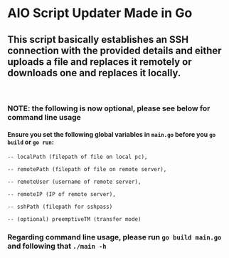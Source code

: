 # AIO Script Updater Made in Go

## This script basically establishes an SSH connection with the provided details and either uploads a file and replaces it remotely or downloads one and replaces it locally.

<br>   

### <strong>NOTE: the following is now optional, please see below for command line usage</strong>
#### Ensure you set the following global variables in `main.go` before you `go build` or `go run`:

```
-- localPath (filepath of file on local pc),

-- remotePath (filepath of file on remote server),

-- remoteUser (username of remote server),

-- remoteIP (IP of remote server),

-- sshPath (filepath for sshpass)

-- (optional) preemptiveTM (transfer mode)
```
### Regarding command line usage, please run `go build main.go` and following that `./main -h`